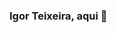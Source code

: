 ### Igor Teixeira, aqui 👋

<!--
**IgorShimun/IgorShimun** is a ✨ _special_ ✨ repository because its `README.md` (this file) appears on your GitHub profile.

- 🔭 I’m currently working as a Tester
- 🌱 I’m currently learning JS
- 📫 How to reach me: 
-->
